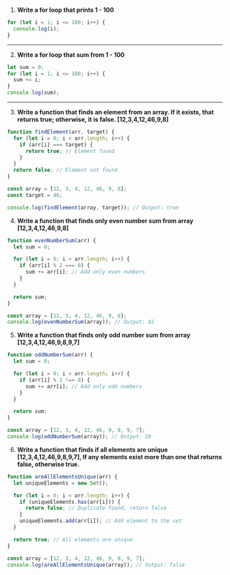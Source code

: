 1. **Write a for loop that prints 1 - 100**
```js
for (let i = 1; i <= 100; i++) {
  console.log(i);
}
```

---

2. **Write a for loop that sum from 1 - 100**
```js
let sum = 0;
for (let i = 1; i <= 100; i++) {
  sum += i;
}
console.log(sum);

```

---

3. **Write a function that finds an element from an array. If it exists, that returns true; otherwise, it is false. [12,3,4,12,46,9,8]**
```js
function findElement(arr, target) {
  for (let i = 0; i < arr.length; i++) {
    if (arr[i] === target) {
      return true; // Element found
    }
  }
  return false; // Element not found
}

const array = [12, 3, 4, 12, 46, 9, 8];
const target = 46;

console.log(findElement(array, target)); // Output: true

```



4.  **Write a function that finds only even number sum from array [12,3,4,12,46,9,8]**
```js
function evenNumberSum(arr) {
  let sum = 0;

  for (let i = 0; i < arr.length; i++) {
    if (arr[i] % 2 === 0) {
      sum += arr[i]; // Add only even numbers
    }
  }

  return sum;
}

const array = [12, 3, 4, 12, 46, 9, 8];
console.log(evenNumberSum(array)); // Output: 82

```


5. **Write a function that finds only odd number sum from array [12,3,4,12,46,9,8,9,7]**
```js
function oddNumberSum(arr) {
  let sum = 0;

  for (let i = 0; i < arr.length; i++) {
    if (arr[i] % 2 !== 0) {
      sum += arr[i]; // Add only odd numbers
    }
  }

  return sum;
}

const array = [12, 3, 4, 12, 46, 9, 8, 9, 7];
console.log(oddNumberSum(array)); // Output: 28

```


6. **Write a function that finds if all elements are unique [12,3,4,12,46,9,8,9,7], If any elements exist more than one that returns false, otherwise true.**
```js
function areAllElementsUnique(arr) {
  let uniqueElements = new Set();

  for (let i = 0; i < arr.length; i++) {
    if (uniqueElements.has(arr[i])) {
      return false; // Duplicate found, return false
    }
    uniqueElements.add(arr[i]); // Add element to the set
  }

  return true; // All elements are unique
}

const array = [12, 3, 4, 12, 46, 9, 8, 9, 7];
console.log(areAllElementsUnique(array)); // Output: false

```
